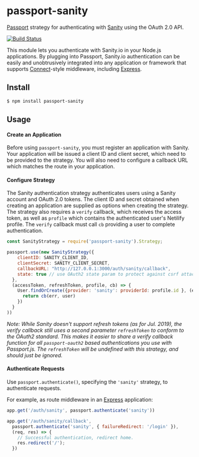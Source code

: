 # passport-sanity
[Passport](http://passportjs.org/) strategy for authenticating with
[Sanity](https://www.sanity.io/) using the OAuth 2.0 API.
 
[![Build Status](https://travis-ci.com/skogsmaskin/passport-sanity.svg?branch=master)](https://travis-ci.com/skogsmaskin/passport-sanity)

This module lets you authenticate with Sanity.io in your Node.js applications.
By plugging into Passport, Sanity.io authentication can be easily and
unobtrusively integrated into any application or framework that supports
[Connect](http://www.senchalabs.org/connect/)-style middleware, including
[Express](http://expressjs.com/).


## Install

```bash
$ npm install passport-sanity
```

## Usage

#### Create an Application

Before using `passport-sanity`, you must register an application with Sanity.
Your application will be issued a client ID and client secret, which need to be provided to the strategy.
You will also need to configure a callback URL which matches the route in your application.

#### Configure Strategy

The Sanity authentication strategy authenticates users using a Sanity account
and OAuth 2.0 tokens. The client ID and secret obtained when creating an
application are supplied as options when creating the strategy. The strategy
also requires a `verify` callback, which receives the access token, as well as 
`profile` which contains the authenticated user's Netilify profile. 
The `verify` callback must call `cb` providing a user to complete authentication.

```js
const SanityStrategy = require('passport-sanity').Strategy;

passport.use(new SanityStrategy({
    clientID: SANITY_CLIENT_ID,
    clientSecret: SANITY_CLIENT_SECRET,
    callbackURL: "http://127.0.0.1:3000/auth/sanity/callback",
    state: true // use OAuth2 state param to protect against csrf attacks (requries express-session)
  },
  (accessToken, refreshToken, profile, cb) => {
    User.findOrCreate({provider: 'sanity': providerId: profile.id }, (err, user) => {
      return cb(err, user)
    })
  }
))
```

*Note: While Sanity doesn't support refresh tokens (as for Jul. 2019),
the verify callback still uses a second parameter `refreshToken` to conform
to the OAuth2 standard. This makes it easier to  share a verify callback function
for all `passport-oauth2` based authentications you use with Passport.js.
The `refreshToken` will be undefined with this strategy, and should just be ignored.*

#### Authenticate Requests

Use `passport.authenticate()`, specifying the `'sanity'` strategy, to
authenticate requests.

For example, as route middleware in an [Express](http://expressjs.com/)
application:

```js
app.get('/auth/sanity', passport.authenticate('sanity'))

app.get('/auth/sanity/callback', 
  passport.authenticate('sanity', { failureRedirect: '/login' }),
  (req, res) => {
    // Successful authentication, redirect home.
    res.redirect('/');
  })
```
